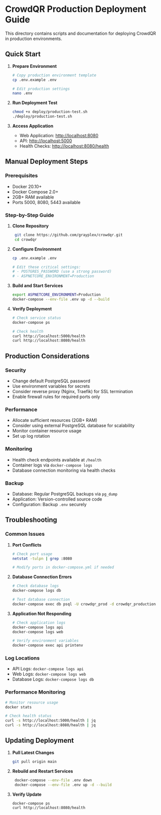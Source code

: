 # CrowdQR Production Deployment Guide

This directory contains scripts and documentation for deploying CrowdQR in production environments.

## Quick Start

1. **Prepare Environment**

   ```bash
   # Copy production environment template
   cp .env.example .env
   
   # Edit production settings
   nano .env
   ```

2. **Run Deployment Test**

    ```bash
    chmod +x deploy/production-test.sh
    ./deploy/production-test.sh
    ```

3. **Access Application**

    - Web Application: <http://localhost:8080>
    - API: <http://localhost:5000>
    - Health Checks: <http://localhost:8080/health>

## Manual Deployment Steps

### Prerequisites

- Docker 20.10+
- Docker Compose 2.0+
- 2GB+ RAM available
- Ports 5000, 8080, 5443 available

### Step-by-Step Guide

1. **Clone Repository**

   ```bash
    git clone https://github.com/grayplex/crowdqr.git
    cd crowdqr
    ```

2. **Configure Environment**

    ```bash
    cp .env.example .env

    # Edit these critical settings:
    # - POSTGRES_PASSWORD (use a strong password)
    # - ASPNETCORE_ENVIRONMENT=Production
    ```

3. **Build and Start Services**

    ```bash
    export ASPNETCORE_ENVIRONMENT=Production
    docker-compose --env-file .env up -d --build
    ```

4. **Verify Deployment**

    ```bash
    # Check service status
    docker-compose ps

    # Check health
    curl http://localhost:5000/health
    curl http://localhost:8080/health
    ```

## Production Considerations

### Security

- Change default PostgreSQL password
- Use environment variables for secrets
- Consider reverse proxy (Nginx, Traefik) for SSL termination
- Enable firewall rules for required ports only

### Performance

- Allocate sufficient resources (2GB+ RAM)
- Consider using external PostgreSQL database for scalability
- Monitor container resource usage
- Set up log rotation

### Monitoring

- Health check endpoints available at `/health`
- Container logs via `docker-compose logs`
- Database connection monitoring via health checks

### Backup

- Database: Regular PostgreSQL backups via `pg_dump`
- Application: Version-controlled source code
- Configuration: Backup `.env` securely

## Troubleshooting

### Common Issues

1. **Port Conflicts**

    ```bash
    # Check port usage
    netstat -tulpn | grep :8080

    # Modify ports in docker-compose.yml if needed
    ```

2. **Database Connection Errors**

    ```bash
    # Check database logs
    docker-compose logs db

    # Test database connection
    docker-compose exec db psql -U crowdqr_prod -d crowdqr_production
    ```

3. **Application Not Responding**

    ```bash
    # Check application logs
    docker-compose logs api
    docker-compose logs web

    # Verify environment variables
    docker-compose exec api printenv
    ```

### Log Locations

- API Logs: `docker-compose logs api`
- Web Logs: `docker-compose logs web`
- Database Logs: `docker-compose logs db`

### Performance Monitoring

```bash
# Monitor resource usage
docker stats

# Check health status
curl -s http://localhost:5000/health | jq
curl -s http://localhost:8080/health | jq
```

## Updating Deployment

1. **Pull Latest Changes**

   ```bash
   git pull origin main
   ```

2. **Rebuild and Restart Services**

   ```bash
    docker-compose --env-file .env down
    docker-compose --env-file .env up -d --build
    ```

3. **Verify Update**

    ```bash
    docker-compose ps
    curl http://localhost:8080/health
    ```
